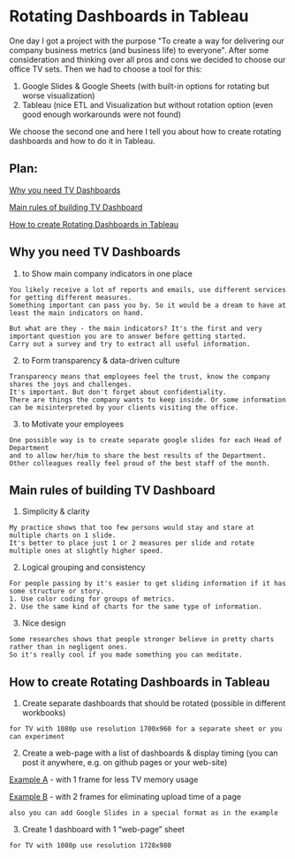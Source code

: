 # Rotating Dashboards in Tableau

One day I got a project with the purpose "To create a way for delivering our company business metrics (and business life) to everyone". After some consideration and thinking over all pros and cons we decided to choose our office TV sets. Then we had to choose a tool for this: 

1. Google Slides & Google Sheets (with built-in options for rotating but worse visualization)
2. Tableau (nice ETL and Visualization but without rotation option (even good enough workarounds were not found)

We choose the second one and here I tell you about how to create rotating dashboards and how to do it in Tableau.

## Plan:

[Why you need TV Dashboards](#why-you-need-tv-dashboards)

[Main rules of building TV Dashboard](#main-rules-of-building-tv-dashboard)

[How to create Rotating Dashboards in Tableau](#how-to-create-rotating-dashboards-in-tableau)


## Why you need TV Dashboards

1. to Show main company indicators in one place
```
You likely receive a lot of reports and emails, use different services for getting different measures. 
Something important can pass you by. So it would be a dream to have at least the main indicators on hand.

But what are they - the main indicators? It's the first and very important question you are to answer before getting started.
Carry out a survey and try to extract all useful information.
```

2. to Form transparency & data-driven culture
```
Transparency means that employees feel the trust, know the company shares the joys and challenges. 
It's important. But don't forget about confidentiality.
There are things the company wants to keep inside. Or some information can be misinterpreted by your clients visiting the office.
```

3. to Motivate your employees
```
One possible way is to create separate google slides for each Head of Department 
and to allow her/him to share the best results of the Department. 
Other colleagues really feel proud of the best staff of the month.
```

## Main rules of building TV Dashboard

1. Simplicity & clarity
```
My practice shows that too few persons would stay and stare at multiple charts on 1 slide.
It's better to place just 1 or 2 measures per slide and rotate multiple ones at slightly higher speed.
```

2. Logical grouping and consistency
```
For people passing by it's easier to get sliding information if it has some structure or story.
1. Use color coding for groups of metrics. 
2. Use the same kind of charts for the same type of information.
```

3. Nice design
```
Some researches shows that people stronger believe in pretty charts rather than in negligent ones.
So it's really cool if you made something you can meditate.
```

## How to create Rotating Dashboards in Tableau

1. Create separate dashboards that should be rotated (possible in different workbooks)
```
for TV with 1080р use resolution 1700х960 for a separate sheet or you can experiment
```

2. Create a web-page with a list of dashboards & display timing (you can post it anywhere, e.g. on github pages or your web-site)

[Example A](https://github.com/AdamovichAleksey/KufarTV/blob/master/index.html) - with 1 frame for less TV memory usage

[Example B](https://github.com/AdamovichAleksey/KufarTV_sliding/blob/master/index.html) - with 2 frames for eliminating upload time of a page
```
also you can add Google Slides in a special format as in the example
```

3. Create 1 dashboard with 1 “web-page” sheet
```
for TV with 1080р use resolution 1728х980
```

